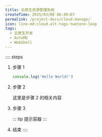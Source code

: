 ```yaml
---
title: 云原生资源管理系统
createTime: 2025/03/08 06:49:07
permalink: /project-docs/cloud-manage/
icon: line-md:cloud-alt-tags-twotone-loop
tags:
  - 云原生开发
  - AutoMQ
  - WebShell
---
```


:::: steps
1. 步骤 1

    ```ts
    console.log('Hello World!')
    ```

2. 步骤 2

   这里是步骤 2 的相关内容

3. 步骤 3

   ::: tip
   提示容器
   :::

4. 结束
::::